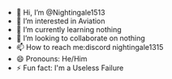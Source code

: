- 👋 Hi, I’m @Nightingale1513
- 👀 I’m interested in Aviation 
- 🌱 I’m currently learning nothing
- 💞️ I’m looking to collaborate on nothing
- 📫 How to reach me:discord nightingale1315
- 😄 Pronouns: He/Him
- ⚡ Fun fact: I'm a Useless Failure

<!---
Nightingale1513/Nightingale1513 is a ✨ special ✨ repository because its `README.md` (this file) appears on your GitHub profile.
You can click the Preview link to take a look at your changes.
--->
